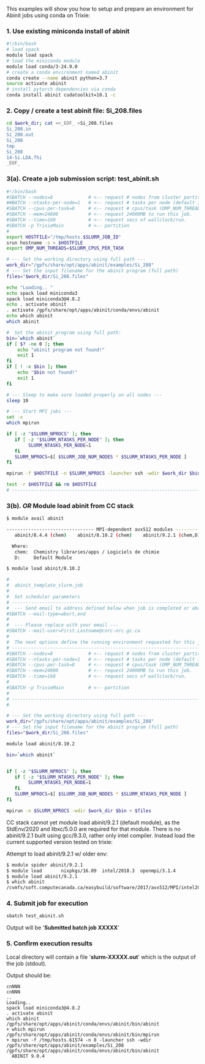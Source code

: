 This examples will show you how to setup and prepare an environment for Abinit jobs using conda on Trixie:

### 1. Use existing miniconda install of abinit

```bash
#!/bin/bash
# load spack
module load spack
# load the miniconda module
module load conda/3-24.9.0
# create a conda environment named abinit
conda create --name abinit python=3.7
source activate abinit
# install pytorch dependencies via conda
conda install abinit cudatoolkit=10.1 -c
```

### 2. Copy / create a test abinit file: Si_208.files

```bash
cd $work_dir; cat <<_EOF_ >Si_208.files
Si_208.in
Si_208.out
Si_208
tmp
Si_208
14-Si.LDA.fhi
_EOF_
```

### 3(a). Create a job submission script: test_abinit.sh

```bash
#!/bin/bash
#SBATCH --nodes=8             # <-- request # nodes from cluster partition
##BATCH --ntasks-per-node=1   # <-- request # tasks per node (default 1 cpu/task)
#SBATCH --cpus-per-task=8     # <-- request # cpus/task (OMP_NUM_THREADS)
#SBATCH --mem=24000           # <-- request 24000MB to run this job.
#SBATCH --time=160            # <-- request secs of wallclock/run.
#SBATCH -p TrixieMain         # <-- partition
#
export HOSTFILE="/tmp/hosts.$SLURM_JOB_ID"
srun hostname -s > $HOSTFILE
export OMP_NUM_THREADS=$SLURM_CPUS_PER_TASK

# --- Set the working directory using full path ---
work_dir="/gpfs/share/opt/apps/abinit/examples/Si_208"
# --- Set the input filename for the abinit program (full path)
files="$work_dir/Si_208.files"

echo "Loading.. "
echo spack load miniconda3
spack load miniconda3@4.8.2
echo . activate abinit
. activate /gpfs/share/opt/apps/abinit/conda/envs/abinit
echo which abinit
which abinit

#  Set the abinit program using full path:
bin=`which abinit`
if [ $? -ne 0 ]; then
    echo "abinit program not found!"
    exit 1
fi
if [ ! -x $bin ]; then
    echo "$bin not found!"
    exit 1
fi

# --- Sleep to make sure loaded properly on all nodes ---
sleep 10

# --- Start MPI jobs ---
set -x
which mpirun

if [ -z "$SLURM_NPROCS" ]; then
   if [ -z "$SLURM_NTASKS_PER_NODE" ]; then
        SLURM_NTASKS_PER_NODE=1
   fi
   SLURM_NPROCS=$[ $SLURM_JOB_NUM_NODES * $SLURM_NTASKS_PER_NODE ]
fi

mpirun -f $HOSTFILE -n $SLURM_NPROCS -launcher ssh -wdir $work_dir $bin < $files

test -r $HOSTFILE && rm $HOSTFILE
# -----------------------------------------------------------------------------
```

### 3(b). _OR_ Module load abinit from CC stack

```bash
$ module avail abinit

-------------------------------- MPI-dependent avx512 modules ---------------------------------
   abinit/8.4.4 (chem)    abinit/8.10.2 (chem)    abinit/9.2.1 (chem,D)

  Where:
   chem:  Chemistry libraries/apps / Logiciels de chimie
   D:     Default Module

$ module load abinit/8.10.2
```

```bash
#
#  abinit_template_slurm.job
#
#  Set scheduler parameters
# -----------------------------------------------------------------------------
#  --- Send email to address defined below when job is completed or aborted ---
#SBATCH --mail-type=abort,end
#
#  --- Please replace with your email ---
#SBATCH --mail-user=First.Lastname@cnrc-nrc.gc.ca
#
#  The next options define the running environment requested for this job.
# -----------------------------------------------------------------------------
#SBATCH --nodes=8             # <-- request # nodes from cluster partition
#SBATCH --ntasks-per-node=1   # <-- request # tasks per node (default 1 cpu/task)
#SBATCH --cpus-per-task=8     # <-- request # cpus/task (OMP_NUM_THREADS)
#SBATCH --mem=24000           # <-- request 24000MB to run this job.
#SBATCH --time=160            # <-- request secs of wallclock/run.
#
#SBATCH -p TrixieMain         # <-- partition
#
# -----------------------------------------------------------------------------
#

# --- Set the working directory using full path ---
work_dir="/gpfs/share/opt/apps/abinit/examples/Si_208"
# --- Set the input filename for the abinit program (full path)
files="$work_dir/Si_208.files"

module load abinit/8.10.2

bin=`which abinit`


if [ -z "$SLURM_NPROCS" ]; then
   if [ -z "$SLURM_NTASKS_PER_NODE" ]; then
        SLURM_NTASKS_PER_NODE=1
   fi
   SLURM_NPROCS=$[ $SLURM_JOB_NUM_NODES * $SLURM_NTASKS_PER_NODE ]
fi

mpirun -n $SLURM_NPROCS -wdir $work_dir $bin < $files

```

CC stack cannot yet module load abinit/9.2.1 (default module), as the StdEnv/2020 and libxc/5.0.0 are required for that module. There is no abinit/9.2.1 built using gcc/9.3.0, rather only intel compiler. Instead load the current supported version tested on trixie:

Attempt to load abinit/9.2.1 w/ older env:

```bash
$ module spider abinit/9.2.1
$ module load       nixpkgs/16.09  intel/2018.3  openmpi/3.1.4
$ module load abinit/9.2.1
$ which abinit
/cvmfs/soft.computecanada.ca/easybuild/software/2017/avx512/MPI/intel2018.3/openmpi3.1/abinit/9.2.1/bin/abinit

```

### 4. Submit job for execution

```bash
sbatch test_abinit.sh
```

Output will be '**Submitted batch job XXXXX**'

### 5. Confirm execution results

Local directory will contain a file '**slurm-XXXXX.out**' which is the output of the job (stdout).

Output should be:

```
cnNNN
cnNNN
..
Loading..
spack load miniconda3@4.8.2
. activate abinit
which abinit
/gpfs/share/opt/apps/abinit/conda/envs/abinit/bin/abinit
+ which mpirun
/gpfs/share/opt/apps/abinit/conda/envs/abinit/bin/mpirun
+ mpirun -f /tmp/hosts.61574 -n 8 -launcher ssh -wdir /gpfs/share/opt/apps/abinit/examples/Si_208 /gpfs/share/opt/apps/abinit/conda/envs/abinit/bin/abinit
  ABINIT 9.0.4
```
